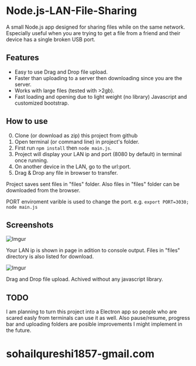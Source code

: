 # Node.js-LAN-File-Sharing
A small Node.js app designed for sharing files while on the same network. Especially useful when you are trying to get a file from a friend and their device has a single broken USB port.

## Features
- Easy to use Drag and Drop file upload.
- Faster than uploading to a server then downloading since you are the server.
- Works with large files (tested with >2gb).
- Fast loading and opening due to light weight (no library) Javascript and customized bootstrap.

## How to use
0. Clone (or download as zip) this project from github
0. Open terminal (or command line) in project's folder.
0. First run ```npm install``` then ```node main.js```.
0. Project will display your LAN ip and port (8080 by default) in terminal once running.
0. On another device in the LAN, go to the url:port.
0. Drag & Drop any file in browser to transfer.

Project saves sent files in "files" folder. Also files in "files" folder can be downloaded from the browser.

PORT enviroment varible is used to change the port. e.g. ```export PORT=3030; node main.js```

## Screenshots

![Imgur](http://i.imgur.com/fxuSrmE.png)

Your LAN ip is shown in page in adition to console output. Files in "files" directory is also listed for download.  

![Imgur](http://i.imgur.com/U4IFJsj.png)

Drag and Drop file upload. Achived without any javascript library.

## TODO
I am planning to turn this project into a Electron app so people who are scared easly from terminals can use it as well.
Also pause/resume, progress bar and uploading folders are posible improvements I might implement in the future.
# sohailqureshi1857-gmail.com
